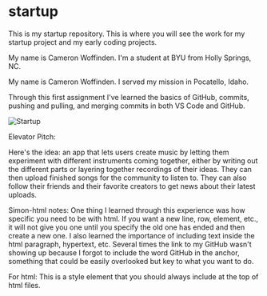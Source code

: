 # startup
This is my startup repository. 
This is where you will see the work for my startup project and my early coding projects.

My name is Cameron Woffinden. I'm a student at BYU from Holly Springs, NC.

My name is Cameron Woffinden. I served my mission in Pocatello, Idaho.

Through this first assignment I've learned the basics of GitHub, commits, pushing and pulling, and merging commits in both VS Code and GitHub.

![Startup](https://user-images.githubusercontent.com/123421685/215222030-b09f1490-9445-4bc5-9f15-cb6557bbe1c3.jpg)

Elevator Pitch:

Here's the idea: an app that lets users create music by letting them experiment with different instruments coming together, either by writing out the different parts or layering together recordings of their ideas. They can then upload finished songs for the community to listen to. They can also follow their friends and their favorite creators to get news about their latest uploads.

Simon-html notes:
One thing I learned through this experience was how specific you need to be with html. If you want a new line, row, element, etc., it will not give you one until you specify the old one has ended and then create a new one. I also learned the importance of including text inside the html paragraph, hypertext, etc. Several times the link to my GitHub wasn't showing up because I forgot to include the word GitHub in the anchor, something that could be easily overlooked but key to what you want to do.

For html: This is a style element that you should always include at the top of html files.
<meta
  name="viewport"
  content=
    "width=device-width, initial-scale=1"
/>
